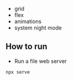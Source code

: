- grid
- flex
- animations
- system night mode



## How to run

- Run a file web server

```bash
npx serve
```